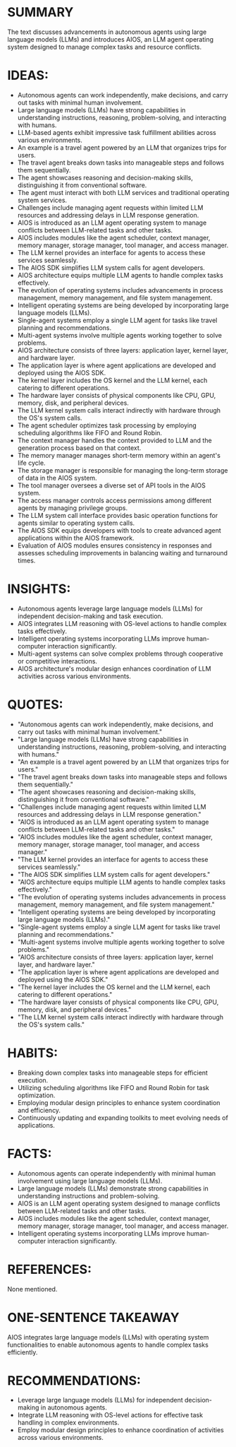 # SUMMARY
The text discusses advancements in autonomous agents using large language models (LLMs) and introduces AIOS, an LLM agent operating system designed to manage complex tasks and resource conflicts.

# IDEAS:
- Autonomous agents can work independently, make decisions, and carry out tasks with minimal human involvement.
- Large language models (LLMs) have strong capabilities in understanding instructions, reasoning, problem-solving, and interacting with humans.
- LLM-based agents exhibit impressive task fulfillment abilities across various environments.
- An example is a travel agent powered by an LLM that organizes trips for users.
- The travel agent breaks down tasks into manageable steps and follows them sequentially.
- The agent showcases reasoning and decision-making skills, distinguishing it from conventional software.
- The agent must interact with both LLM services and traditional operating system services.
- Challenges include managing agent requests within limited LLM resources and addressing delays in LLM response generation.
- AIOS is introduced as an LLM agent operating system to manage conflicts between LLM-related tasks and other tasks.
- AIOS includes modules like the agent scheduler, context manager, memory manager, storage manager, tool manager, and access manager.
- The LLM kernel provides an interface for agents to access these services seamlessly.
- The AIOS SDK simplifies LLM system calls for agent developers.
- AIOS architecture equips multiple LLM agents to handle complex tasks effectively.
- The evolution of operating systems includes advancements in process management, memory management, and file system management.
- Intelligent operating systems are being developed by incorporating large language models (LLMs).
- Single-agent systems employ a single LLM agent for tasks like travel planning and recommendations.
- Multi-agent systems involve multiple agents working together to solve problems.
- AIOS architecture consists of three layers: application layer, kernel layer, and hardware layer.
- The application layer is where agent applications are developed and deployed using the AIOS SDK.
- The kernel layer includes the OS kernel and the LLM kernel, each catering to different operations.
- The hardware layer consists of physical components like CPU, GPU, memory, disk, and peripheral devices.
- The LLM kernel system calls interact indirectly with hardware through the OS's system calls.
- The agent scheduler optimizes task processing by employing scheduling algorithms like FIFO and Round Robin.
- The context manager handles the context provided to LLM and the generation process based on that context.
- The memory manager manages short-term memory within an agent's life cycle.
- The storage manager is responsible for managing the long-term storage of data in the AIOS system.
- The tool manager oversees a diverse set of API tools in the AIOS system.
- The access manager controls access permissions among different agents by managing privilege groups.
- The LLM system call interface provides basic operation functions for agents similar to operating system calls.
- The AIOS SDK equips developers with tools to create advanced agent applications within the AIOS framework.
- Evaluation of AIOS modules ensures consistency in responses and assesses scheduling improvements in balancing waiting and turnaround times.

# INSIGHTS:
- Autonomous agents leverage large language models (LLMs) for independent decision-making and task execution.
- AIOS integrates LLM reasoning with OS-level actions to handle complex tasks effectively.
- Intelligent operating systems incorporating LLMs improve human-computer interaction significantly.
- Multi-agent systems can solve complex problems through cooperative or competitive interactions.
- AIOS architecture's modular design enhances coordination of LLM activities across various environments.

# QUOTES:
- "Autonomous agents can work independently, make decisions, and carry out tasks with minimal human involvement."
- "Large language models (LLMs) have strong capabilities in understanding instructions, reasoning, problem-solving, and interacting with humans."
- "An example is a travel agent powered by an LLM that organizes trips for users."
- "The travel agent breaks down tasks into manageable steps and follows them sequentially."
- "The agent showcases reasoning and decision-making skills, distinguishing it from conventional software."
- "Challenges include managing agent requests within limited LLM resources and addressing delays in LLM response generation."
- "AIOS is introduced as an LLM agent operating system to manage conflicts between LLM-related tasks and other tasks."
- "AIOS includes modules like the agent scheduler, context manager, memory manager, storage manager, tool manager, and access manager."
- "The LLM kernel provides an interface for agents to access these services seamlessly."
- "The AIOS SDK simplifies LLM system calls for agent developers."
- "AIOS architecture equips multiple LLM agents to handle complex tasks effectively."
- "The evolution of operating systems includes advancements in process management, memory management, and file system management."
- "Intelligent operating systems are being developed by incorporating large language models (LLMs)."
- "Single-agent systems employ a single LLM agent for tasks like travel planning and recommendations."
- "Multi-agent systems involve multiple agents working together to solve problems."
- "AIOS architecture consists of three layers: application layer, kernel layer, and hardware layer."
- "The application layer is where agent applications are developed and deployed using the AIOS SDK."
- "The kernel layer includes the OS kernel and the LLM kernel, each catering to different operations."
- "The hardware layer consists of physical components like CPU, GPU, memory, disk, and peripheral devices."
- "The LLM kernel system calls interact indirectly with hardware through the OS's system calls."

# HABITS:
- Breaking down complex tasks into manageable steps for efficient execution.
- Utilizing scheduling algorithms like FIFO and Round Robin for task optimization.
- Employing modular design principles to enhance system coordination and efficiency.
- Continuously updating and expanding toolkits to meet evolving needs of applications.

# FACTS:
- Autonomous agents can operate independently with minimal human involvement using large language models (LLMs).
- Large language models (LLMs) demonstrate strong capabilities in understanding instructions and problem-solving.
- AIOS is an LLM agent operating system designed to manage conflicts between LLM-related tasks and other tasks.
- AIOS includes modules like the agent scheduler, context manager, memory manager, storage manager, tool manager, and access manager.
- Intelligent operating systems incorporating LLMs improve human-computer interaction significantly.

# REFERENCES:
None mentioned.

# ONE-SENTENCE TAKEAWAY
AIOS integrates large language models (LLMs) with operating system functionalities to enable autonomous agents to handle complex tasks efficiently.

# RECOMMENDATIONS:
- Leverage large language models (LLMs) for independent decision-making in autonomous agents.
- Integrate LLM reasoning with OS-level actions for effective task handling in complex environments.
- Employ modular design principles to enhance coordination of activities across various environments.